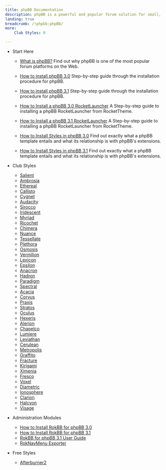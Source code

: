 ```yaml
---
title: phpBB Documentation
description: phpBB is a powerful and popular forum solution for small, medium, and large communities.
landing: true
breadcrumb: /!phpbb:phpBB/
more:
	Club Styles: 9

---
```


* Start Here

	- [What is phpBB?](start/introduction.md)
	  Find out why phpBB is one of the most popular forum platforms on the Web.

	- [How to install phpBB 3.0](start/install.md)
	  Step-by-step guide through the installation procedure for phpBB.

	- [How to install phpBB 3.1](start/install_31.md)
	  Step-by-step guide through the installation procedure for phpBB.

	- [How to Install a phpBB 3.0 RocketLauncher](start/rocketlauncher.md)
	  A Step-by-step guide to installing a phpBB RocketLauncher from RocketTheme.

	- [How to Install a phpBB 3.1 RocketLauncher](start/rocketlauncher_31.md)
	  A Step-by-step guide to installing a phpBB RocketLauncher from RocketTheme.

	- [How to Install Styles in phpBB 3.0](start/styles.md)
	  Find out exactly what a phpBB template entails and what its relationship is with phpBB's extensions.

	- [How to Install Styles in phpBB 3.1](start/styles_31.md)
	  Find out exactly what a phpBB template entails and what its relationship is with phpBB's extensions.

<!-- -->

* Club Styles

	- [Salient](styles/salient)
	- [Ambrosia](styles/ambrosia)
	- [Ethereal](styles/ethereal)
	- [Callisto](styles/callisto)
	- [Cygnet](styles/cygnet)
	- [Audacity](styles/audacity)
	- [Sirocco](styles/sirocco)
	- [Iridescent](styles/iridescent)
	- [Myriad](styles/myriad)
	- [Ricochet](styles/ricochet)
	- [Chimera](styles/chimera)
	- [Nuance](styles/nuance)
	- [Tessellate](styles/tessellate)
	- [Plethora](styles/plethora)
	- [Osmosis](styles/osmosis)
	- [Vermilion](styles/vermilion)
	- [Lexicon](styles/lexicon)
	- [Epsilon](styles/epsilon)
	- [Anacron](styles/anacron)
	- [Hadron](styles/hadron)
	- [Paradigm](styles/paradigm)
	- [Spectral](styles/spectral)
	- [Acacia](styles/acacia)
	- [Corvus](styles/corvus)
	- [Praxis](styles/praxis)
	- [Stratos](styles/stratos)
	- [Oculus](styles/oculus)
	- [Hexeris](styles/hexeris)
	- [Alerion](styles/alerion)
	- [Chapelco](styles/chapelco)
	- [Lumiere](styles/lumiere)
	- [Leviathan](styles/leviathan)
	- [Cerulean](styles/cerulean)
	- [Metropolis](styles/metropolis)
	- [Graffito](styles/graffito)
	- [Fracture](styles/fracture)
	- [Kirigami](styles/kirigami)
	- [Ximenia](styles/ximenia)
	- [Fresco](styles/fresco)
	- [Voxel](styles/voxel)
	- [Diametric](styles/diametric)
	- [Ionosphere](styles/ionosphere)
	- [Clarion](styles/clarion)
	- [Halcyon](styles/halcyon)
	- [Visage](styles/visage)

<!-- -->

* Administration Modules

	- [How to Install RokBB for phpBB 3.0](start/styles.md#installing-administrative-modules)
	- [How to Install RokBB for phpBB 3.1](start/styles_31.md#installing-administrative-modules)
	- [RokBB for phpBB 3.1 User Guide](start/user_guide.md)
	- [RokNavMenu Exporter](modules/roknavmenu.md)

<!-- -->

* Free Styles

	- [Afterburner2](styles/afterburner2)
